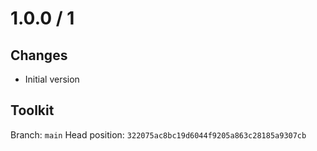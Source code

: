# 1.0.0 / 1

## Changes

- Initial version

## Toolkit

Branch: `main`
Head position: `322075ac8bc19d6044f9205a863c28185a9307cb`
